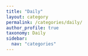```yaml
---
title: "Daily"
layout: category
permalink: /categories/daily/
author_profile: true
taxonomy: Daily
sidebar:
  nav: "categories"
---
```

